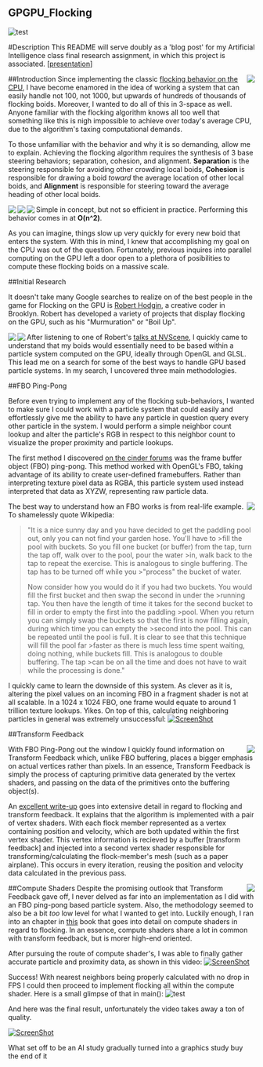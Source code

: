 ## GPGPU_Flocking
![test](https://i.gyazo.com/32b8b3bfb0cb93186a7352105e4110e3.gif)

#Description
This README will serve doubly as a 'blog post' for my Artificial Intelligence class final research assignment, in which this project is associated. [[presentation](https://docs.google.com/presentation/d/1_SMmQiTk_8yqHyuEuZYPDxLnFfzO_NLCMv8wXvK2PRI/edit#slide=id.p)]

##Introduction
<img align="right" src = "http://i.imgur.com/yErDZxJ.png">
Since implementing the classic [flocking behavior on the CPU](https://github.com/parsaiej/AISteeringBehaviors#flocking), I have become enamored in the idea of working a system that can easily handle not 100, not 1000, but upwards of hundreds of thousands of flocking boids. Moreover, I wanted to do all of this in 3-space as well. Anyone familiar with the flocking algorithm knows all too well that something like this is nigh impossible to achieve over today's average CPU, due to the algorithm's taxing computational demands.

To those unfamiliar with the behavior and why it is so demanding, allow me to explain. Achieving the flocking algorithm requires the synthesis of 3 base steering behaviors; separation, cohesion, and alignment. **Separation** is the steering responsible for avoiding other crowding local boids, **Cohesion** is responsible for drawing a boid *toward* the average location of other local boids, and **Alignment** is responsible for steering toward the average heading of other local boids.

<img align="left" src = "http://www.red3d.com/cwr/boids/images/separation.gif">
<img align="left" src = "http://www.red3d.com/cwr/boids/images/cohesion.gif">
<img align="left" src = "http://www.red3d.com/cwr/boids/images/alignment.gif">

Simple in concept, but not so efficient in practice. Performing this behavior comes in at **O(n^2)**. 

As you can imagine, things slow up very quickly for every new boid that enters the system. With this in mind, I knew that accomplishing my goal on the CPU was out of the question. Fortunately, previous inquires into parallel computing on the GPU left a door open to a plethora of posibilities to compute these flocking boids on a massive scale.

##Initial Research

It doesn't take many Google searches to realize on of the best people in the game for Flocking on the GPU is [Robert Hodgin](http://roberthodgin.com/), a creative coder in Brooklyn. Robert has developed a variety of projects that display flocking on the GPU, such as his "Murmuration" or "Boil Up".

<img align="left" src = "http://i.imgur.com/diTI9rE.jpg">
<img align="left" src = "http://i.imgur.com/3v2dbJL.jpg">


After listening to one of Robert's [talks at NVScene](http://www.ustream.tv/recorded/45396322#to00:24:54), I quickly came to understand that my boids would essentially need to be based within a particle system computed on the GPU, ideally through OpenGL and GLSL. This lead me on a search for some of the best ways to handle GPU based particle systems. In my search, I uncovered three main methodologies.

##FBO Ping-Pong

Before even trying to implement any of the flocking sub-behaviors, I wanted to make sure I could work with a particle system that could easily and effortlessly give me the ability to have any particle in question query every other particle in the system. I would perform a simple neighbor count lookup and alter the particle's RGB in respect to this neighbor count to visualize the proper proximity and particle lookups.

The first method I discovered [on the cinder forums](https://forum.libcinder.org/topic/on-my-way-towards-the-million) was the frame buffer object (FBO) ping-pong. This method worked with OpenGL's FBO, taking advantage of its ability to create user-defined framebuffers. Rather than interpreting texture pixel data as RGBA, this particle system used instead interpreted that data as XYZW, representing raw particle data. 

<img align="right" src = "http://i.imgur.com/AxfrnrW.jpg">

The best way to understand how an FBO works is from real-life example. To shamelessly quote Wikipedia: 

>"It is a nice sunny day and you have decided to get the paddling pool out, only you can not find your garden hose. You'll have to >fill the pool with buckets. So you fill one bucket (or buffer) from the tap, turn the tap off, walk over to the pool, pour the water >in, walk back to the tap to repeat the exercise. This is analogous to single buffering. The tap has to be turned off while you >"process" the bucket of water.
>
>Now consider how you would do it if you had two buckets. You would fill the first bucket and then swap the second in under the >running tap. You then have the length of time it takes for the second bucket to fill in order to empty the first into the paddling >pool. When you return you can simply swap the buckets so that the first is now filling again, during which time you can empty the >second into the pool. This can be repeated until the pool is full. It is clear to see that this technique will fill the pool far >faster as there is much less time spent waiting, doing nothing, while buckets fill. This is analogous to double buffering. The tap >can be on all the time and does not have to wait while the processing is done."

I quickly came to learn the downside of this system. As clever as it is, altering the pixel values on an incoming FBO in a fragment shader is not at all scalable. In a 1024 x 1024 FBO, one frame would equate to around 1 trillion texture lookups. Yikes. On top of this, calculating neighboring particles in general was extremely unsuccessful:
[![ScreenShot](http://i.imgur.com/Oy2u00V.png)](https://www.youtube.com/watch?v=QksTr9o-lcc)


##Transform Feedback

<img align="right" src = "http://i.imgur.com/biQrxwe.jpg">
With FBO Ping-Pong out the window I quickly found information on Transform Feedback which, unlike FBO buffering, places a bigger emphasis on actual vertices rather than pixels. In an essence, Transform Feedback is simply the process of capturing primitive data generated by the vertex shaders, and passing on the data of the primitives onto the buffering  object(s). 

An [excellent write-up](http://programming4.us/multimedia/9888.aspx) goes into extensive detail in regard to flocking and transform feedback. It explains that the algorithm is implemented with a pair of vertex shaders. With each flock member represented as a vertex containing position and velocity, which are both updated within the first vertex shader. This vertex information is recieved by a buffer [transform feedback] and injected into a second vertex shader responsible for transforming/calculating the flock-member's mesh (such as a paper airplane). This occurs in every iteration, reusing the position and velocity data calculated in the previous pass.

##Compute Shaders
<img align="right" src = "http://i.imgur.com/lOSca0A.png">
Despite the promising outlook that Transform Feedback gave off, I never delved as far into an implementation as I did with an FBO ping-pong based particle system. Also, the methodology seemed to also be a bit *too* low level for what I wanted to get into. Luckily enough, I ran into an chapter in [this](https://books.google.com/books?id=Nwo0CgAAQBAJ&pg=PT700&lpg=PT700&dq=flocking+compute+shader&source=bl&ots=LoRVYlLst6&sig=FD1_GkEaXn5rDnwIPNMyiETCLWw&hl=en&sa=X&ved=0ahUKEwjhoITF7sXJAhUKdD4KHfYnCDEQ6AEIMTAF#v=onepage&q=flocking%20compute%20shader&f=false) book that goes into detail on compute shaders in regard to flocking. In an essence, compute shaders share a lot in common with transform feedback, but is morer high-end oriented.


After pursuing the route of compute shader's, I was able to finally gather accurate particle and proximity data, as shown in this video: 
[![ScreenShot](http://i.imgur.com/SOaOdzs.png)](https://www.youtube.com/watch?v=QaqU3IJbQAs)

Success! With nearest neighbors being properly calculated with no drop in FPS I could then proceed to implement flocking all within the compute shader. Here is a small glimpse of that in main():
![test](http://i.imgur.com/kfrNFcl.png)



And here was the final result, unfortunately the video takes away a ton of quality.

[![ScreenShot](http://i.imgur.com/MCRoBVc.png)](https://www.youtube.com/watch?v=45XUMm1FETw&feature=youtu.be)

What set off to be an AI study gradually turned into a graphics study buy the end of it
